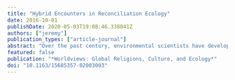 ```yaml
---
title: "Hybrid Encounters in Reconciliation Ecology"
date: 2016-10-01
publishDate: 2020-05-03T19:08:46.338841Z
authors: ["jeremy"]
publication_types: ["article-journal"]
abstract: "Over the past century, environmental scientists have developed a range of conservation approaches. Each of these, from management to restoration has embedded within it certain dualisms which create exclusive spaces or agencies for &ldquo;human&rdquo; and &ldquo;nature.&rdquo; I begin with a critique of these binaries as they occur in philosopher, Florence R. Kluckhohn’s influential model and in more recent narratives about the &ldquo;Anthropocene,&rdquo; and then turn to examine some of the novel features of &ldquo;reconciliation ecology&rdquo; as it has recently been deployed in the environmental sciences. Though this model is beginning to see wider use by scientists, it has not yet been explored within a religious framework. Taking up Miroslav Volf’s suggestion that reconciliation involves a &ldquo;double strategy&rdquo; I highlight ways that reconciliation can (1) provide a viable model for promoting an &ldquo;embrace&rdquo; of the other and (2) better integrate the past history of negative human biotic impacts."
featured: false
publication: "*Worldviews: Global Religions, Culture, and Ecology*"
doi: "10.1163/15685357-02003003"
---
```

